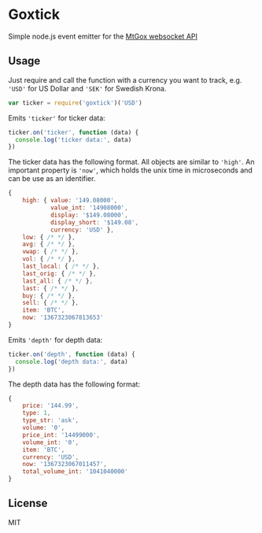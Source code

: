 # Goxtick

Simple node.js event emitter for the [MtGox websocket API](https://en.bitcoin.it/wiki/MtGox/API/Streaming)

## Usage

Just require and call the function with a currency you want to track, e.g. `'USD'` for US Dollar 
and `'SEK'` for Swedish Krona.

```js
var ticker = require('goxtick')('USD')
```

Emits `'ticker'` for ticker data:
```js
ticker.on('ticker', function (data) {
  console.log('ticker data:', data)
})
```

The ticker data has the following format. All objects are similar to `'high'`. An important property is `'now'`, which
holds the unix time in microseconds and can be use as an identifier.

```js
{
    high: { value: '149.08000',
            value_int: '14908000',
            display: '$149.08000',
            display_short: '$149.08',
            currency: 'USD' },
    low: { /* */ },
    avg: { /* */ },
    vwap: { /* */ },
    vol: { /* */ },
    last_local: { /* */ },
    last_orig: { /* */ },
    last_all: { /* */ },
    last: { /* */ },
    buy: { /* */ },
    sell: { /* */ },
    item: 'BTC',
    now: '1367323067813653'
}
```

Emits `'depth'` for depth data:

```js
ticker.on('depth', function (data) {
  console.log('depth data:', data)
})
```

The depth data has the following format:

```js
{
    price: '144.99',
    type: 1,
    type_str: 'ask',
    volume: '0',
    price_int: '14499000',
    volume_int: '0',
    item: 'BTC',
    currency: 'USD',
    now: '1367323067011457',
    total_volume_int: '1041040000'
}
```

## License

MIT
